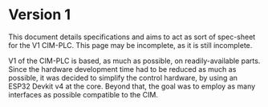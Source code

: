 # Version 1

This document details specifications and aims to act as sort of spec-sheet for the V1 CIM-PLC. This page may be
incomplete, as it is still incomplete.

V1 of the CIM-PLC is based, as much as possible, on readily-available parts. Since the hardware development time had to 
be reduced as much as possible, it was decided to simplify the control hardware, by using an ESP32 Devkit v4 at the core.
Beyond that, the goal was to employ as many interfaces as possible compatible to the CIM.